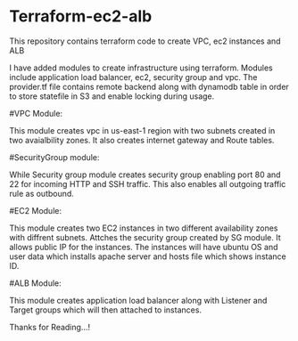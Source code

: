 # Terraform-ec2-alb
This repository contains terraform code to create VPC, ec2 instances and ALB 

I have added modules to create infrastructure using terraform. Modules include application load balancer, ec2, security group and vpc.
The provider.tf file contains remote backend along with dynamodb table in order to store statefile in S3 and enable locking during usage.

#VPC Module: 

This module creates vpc in us-east-1 region with two subnets created in two avaialbility zones. It also creates internet gateway and Route tables.

#SecurityGroup module:

While Security group module creates security group enabling port 80 and 22 for incoming HTTP and SSH traffic. This also enables all outgoing traffic rule as outbound.

#EC2 Module:

This module creates two EC2 instances in two different availability zones with diffrent subnets. Attches the security group created by SG module. It allows public IP for the instances.
The instances will have ubuntu OS and user data which installs apache server and hosts file which shows instance ID.

#ALB Module:

This module creates application load balancer along with Listener and Target groups which will then attached to instances.

Thanks for Reading...!

